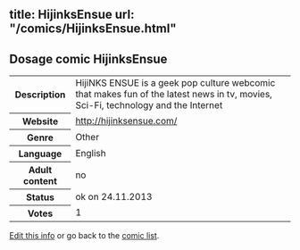 title: HijinksEnsue
url: "/comics/HijinksEnsue.html"
---
Dosage comic HijinksEnsue
-----------------------------------------

<p id="msg"></p>
<script type="text/javascript">
if (window.location.search === '?edit_info_mail=sent_ok') {
  var elem = document.getElementById("msg");
  elem.innerHTML = 'Edited information sucessfully sent for review, which is usually done daily. Thanks!';
  elem.className = 'ok';
}
</script>
<table class="comicinfo">
<tr>
<th>Description</th><td>HijiNKS ENSUE is a geek pop culture webcomic that makes fun of the latest news in tv, movies, Sci-Fi, technology and the Internet</td>
</tr>
<tr>
<th>Website</th><td><a href="http://hijinksensue.com/">http://hijinksensue.com/</a></td>
</tr>
<tr>
<th>Genre</th><td>Other</td>
</tr>
<tr>
<th>Language</th><td>English</td>
</tr>
<tr>
<th>Adult content</th><td>no</td>
</tr>
<tr>
<th>Status</th><td>ok on 24.11.2013</td>
</tr>
<tr>
<th>Votes</th><td>1</td>
</tr>
</table>

[Edit this info](HijinksEnsue_edit.html) or go back to the [comic list](../comic-index.html).
